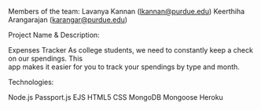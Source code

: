 Members of the team: Lavanya Kannan (lkannan@purdue.edu)
                     Keerthiha Arangarajan (karangar@purdue.edu)

Project Name & Description:

Expenses Tracker
As college students, we need to constantly keep a check on our spendings. This \
app makes it easier for you to track your spendings by type and month.

Technologies:

Node.js
Passport.js
EJS
HTML5
CSS
MongoDB
Mongoose
Heroku

